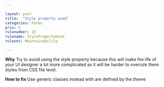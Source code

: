 ```yaml
---

layout: post
title:  "Style property used"
categories: Forms
prio: 5
rulenumber: 13
rulename: StylePropertyUsed
ruleset: Maintainability

---
```


**Why**
Try to avoid using the style property because this will make the life of your UI designer a lot more complicated as it will be harder to overrule there styles from CSS file level.

**How to fix**
Use generic classes instead with are defined by the theme